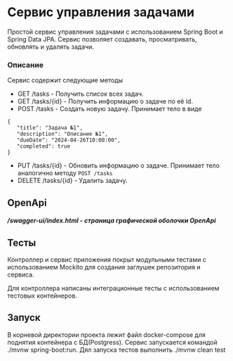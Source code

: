 # Сервис управления задачами
Простой сервис управления задачами с использованием Spring Boot и Spring Data JPA. 
Сервис позволяет создавать, просматривать, обновлять и удалять задачи.
### Описание
Сервис содержит следующие методы

*  GET /tasks - Получить список всех задач.
*  GET /tasks/{id} - Получить информацию о задаче по её id.
*  POST /tasks - Создать новую задачу. Принимает тело в виде  
```
{
   "title": "Задача №1",
   "description": "Описание №1",
   "dueDate": "2024-04-26T10:00:00",
   "completed": true
}
```
*  PUT /tasks/{id} - Обновить информацию о задаче. Принимает тело аналогично методу `POST /tasks` 
*  DELETE /tasks/{id} - Удалить задачу.


## OpenApi
##### /swagger-ui/index.html - страница графической оболочки OpenApi

## Тесты
Контроллер и сервис приложения покрыт модульными тестами с использованием Mockito
для создания заглушек репозитория и сервиса.

Для контроллера написаны интеграционные тесты с использованием тестовых контейнеров.
## Запуск
В корневой директории проекта лежит файл docker-compose для поднятия контейнера с БД(Postgress). Сервис запускается командой ./mvnw spring-boot:run.
Дял запуска тестов выполнить ./mvnw clean test 
